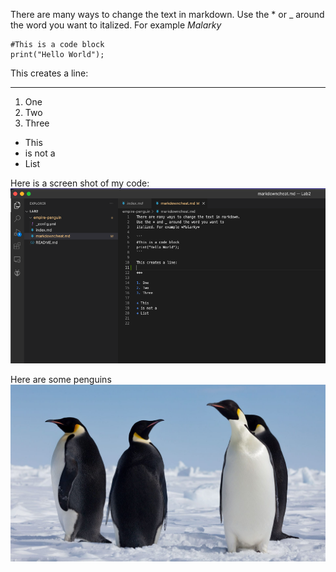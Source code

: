 There are many ways to change the text in markdown.
Use the * or _ around the word you want to
italized. For example *Malarky*

```
#This is a code block
print("Hello World");
```

This creates a line:

***

1. One
2. Two
3. Three

* This 
* is not a 
* List

Here is a screen shot of my code:
![Image](ss.png)

Here are some penguins
![Image](penguin.jpeg)